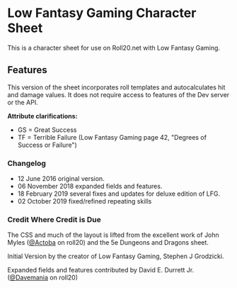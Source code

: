 # Low Fantasy Gaming Character Sheet

This is a character sheet for use on Roll20.net with Low Fantasy Gaming.

## Features
This version of the sheet incorporates roll templates and autocalculates hit and damage values. It does not require access to features of the Dev server or the API.

**Attribute clarifications:**

* GS = Great Success
* TF = Terrible Failure
(Low Fantasy Gaming page 42, "Degrees of Success or Failure")

### Changelog
* 12 June 2016 original version.
* 06 November 2018 expanded fields and features.
* 18 February 2019 several fixes and updates for deluxe edition of LFG.
* 02 October 2019 fixed/refined repeating skills

### Credit Where Credit is Due
The CSS and much of the layout is lifted from the excellent work of John Myles ([@Actoba](https://app.roll20.net/users/427494/actoba) on roll20) and the 5e Dungeons and Dragons sheet.

Initial Version by the creator of Low Fantasy Gaming, Stephen J Grodzicki.

Expanded fields and features contributed by David E. Durrett Jr. ([@Davemania](https://app.roll20.net/users/76/davemania) on roll20)
